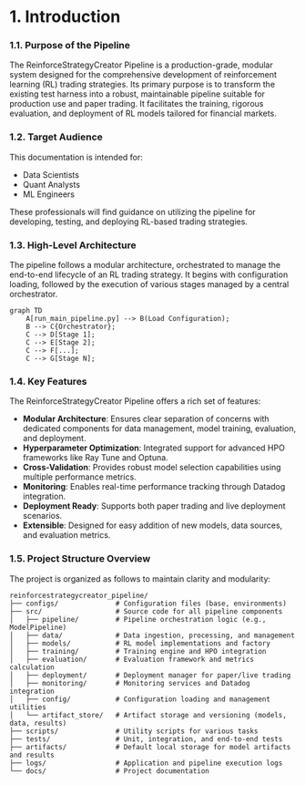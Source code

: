 # 1. Introduction

### 1.1. Purpose of the Pipeline
The ReinforceStrategyCreator Pipeline is a production-grade, modular system designed for the comprehensive development of reinforcement learning (RL) trading strategies. Its primary purpose is to transform the existing test harness into a robust, maintainable pipeline suitable for production use and paper trading. It facilitates the training, rigorous evaluation, and deployment of RL models tailored for financial markets.

### 1.2. Target Audience
This documentation is intended for:
*   Data Scientists
*   Quant Analysts
*   ML Engineers

These professionals will find guidance on utilizing the pipeline for developing, testing, and deploying RL-based trading strategies.

### 1.3. High-Level Architecture
The pipeline follows a modular architecture, orchestrated to manage the end-to-end lifecycle of an RL trading strategy. It begins with configuration loading, followed by the execution of various stages managed by a central orchestrator.

```mermaid
graph TD
    A[run_main_pipeline.py] --> B(Load Configuration);
    B --> C{Orchestrator};
    C --> D[Stage 1];
    C --> E[Stage 2];
    C --> F[...];
    C --> G[Stage N];
```

### 1.4. Key Features
The ReinforceStrategyCreator Pipeline offers a rich set of features:
*   **Modular Architecture**: Ensures clear separation of concerns with dedicated components for data management, model training, evaluation, and deployment.
*   **Hyperparameter Optimization**: Integrated support for advanced HPO frameworks like Ray Tune and Optuna.
*   **Cross-Validation**: Provides robust model selection capabilities using multiple performance metrics.
*   **Monitoring**: Enables real-time performance tracking through Datadog integration.
*   **Deployment Ready**: Supports both paper trading and live deployment scenarios.
*   **Extensible**: Designed for easy addition of new models, data sources, and evaluation metrics.

### 1.5. Project Structure Overview
The project is organized as follows to maintain clarity and modularity:

```
reinforcestrategycreator_pipeline/
├── configs/              # Configuration files (base, environments)
├── src/                  # Source code for all pipeline components
│   ├── pipeline/         # Pipeline orchestration logic (e.g., ModelPipeline)
│   ├── data/             # Data ingestion, processing, and management
│   ├── models/           # RL model implementations and factory
│   ├── training/         # Training engine and HPO integration
│   ├── evaluation/       # Evaluation framework and metrics calculation
│   ├── deployment/       # Deployment manager for paper/live trading
│   ├── monitoring/       # Monitoring services and Datadog integration
│   ├── config/           # Configuration loading and management utilities
│   └── artifact_store/   # Artifact storage and versioning (models, data, results)
├── scripts/              # Utility scripts for various tasks
├── tests/                # Unit, integration, and end-to-end tests
├── artifacts/            # Default local storage for model artifacts and results
├── logs/                 # Application and pipeline execution logs
└── docs/                 # Project documentation